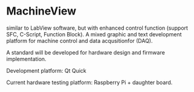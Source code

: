 # MachineView
similar to LabView software, but with enhanced control function (support SFC, C-Script, Function Block). 
A mixed graphic and text development platform for machine control and data acqusitionfor  (DAQ).

A standard will be developed for hardware design and firmware implementation.

Development platform: Qt Quick

Current hardware testing platform: Raspberry Pi + daughter board. 
